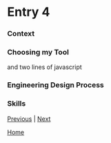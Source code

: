 # Entry 4

### Context

### Choosing my Tool
and two lines of javascript

### Engineering Design Process

### Skills

[Previous](entry03.md) | [Next](entry05.md)

[Home](../README.md)
